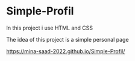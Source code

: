 # Simple-Profil

In this project i use HTML and CSS 

The idea of this project is a simple personal page

https://mina-saad-2022.github.io/Simple-Profil/
